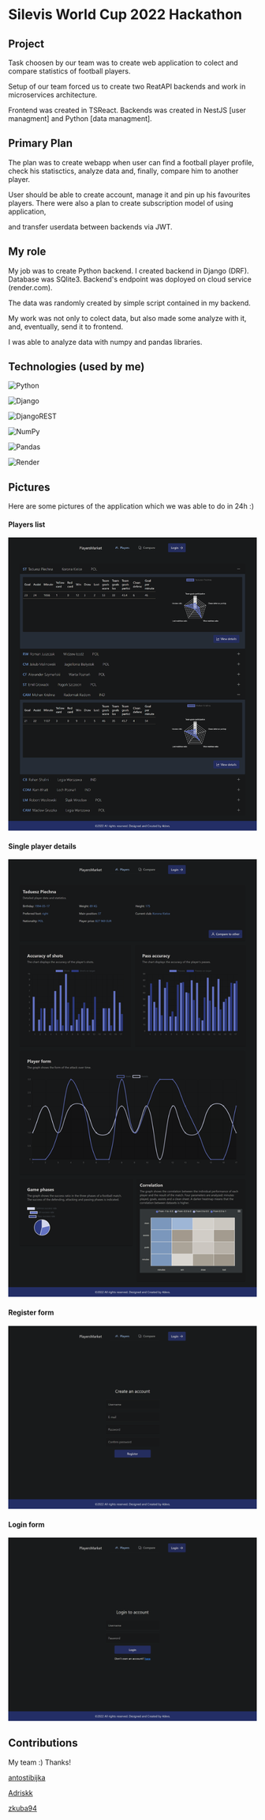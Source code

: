 # Silevis World Cup 2022 Hackathon 

## Project

Task choosen by our team was to create web application to colect and compare statistics of football players. 

Setup of our team forced us to create two ReatAPI backends and work in microservices architecture. 

Frontend was created in TSReact. Backends was created in NestJS [user managment] and Python [data managment].

## Primary Plan

The plan was to create webapp when user can find a football player profile, check his statisctics, analyze data and, finally, compare him to another player.

User should be able to create account, manage it and pin up his favourites players. There were also a plan to create subscription model of using application, 

and transfer userdata between backends via JWT.

## My role

My job was to create Python backend. I created backend in Django (DRF). Database was SQlite3. Backend's endpoint was doployed on cloud service (render.com).

The data was randomly created by simple script contained in my backend.

My work was not only to colect data, but also made some analyze with it, and, eventually, send it to frontend. 

I was able to analyze data with numpy and pandas libraries.

## Technologies (used by me)

![Python](https://img.shields.io/badge/python-3670A0?style=for-the-badge&logo=python&logoColor=ffdd54)

![Django](https://img.shields.io/badge/django-%23092E20.svg?style=for-the-badge&logo=django&logoColor=white)

![DjangoREST](https://img.shields.io/badge/DJANGO-REST-ff1709?style=for-the-badge&logo=django&logoColor=white&color=ff1709&labelColor=gray)

![NumPy](https://img.shields.io/badge/numpy-%23013243.svg?style=for-the-badge&logo=numpy&logoColor=white)

![Pandas](https://img.shields.io/badge/pandas-%23150458.svg?style=for-the-badge&logo=pandas&logoColor=white)

![Render](https://img.shields.io/badge/Render-%46E3B7.svg?style=for-the-badge&logo=render&logoColor=white)

## Pictures

Here are some pictures of the application which we was able to do in 24h :)

#### Players list

![home](https://github.com/Propsowicz/hackathon-api-2/blob/dev/pics/players.png?raw=true)

#### Single player details

![details](https://github.com/Propsowicz/hackathon-api-2/blob/dev/pics/details.png?raw=true)

#### Register form

![register](https://github.com/Propsowicz/hackathon-api-2/blob/dev/pics/register.png?raw=true)

#### Login form

![login](https://github.com/Propsowicz/hackathon-api-2/blob/dev/pics/login.png?raw=true)

## Contributions

My team :) Thanks!

[antostibijka](https://github.com/antostibijka)

[Adriskk](https://github.com/Adriskk)

[zkuba94](https://github.com/zkuba94)






